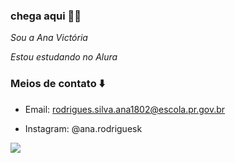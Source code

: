 ### chega aqui 👨‍🦽

_Sou a Ana Victória_

*Estou estudando no Alura*

### Meios de contato ⬇️
- Email: rodrigues.silva.ana1802@escola.pr.gov.br

- Instagram: @ana.rodriguesk



![](https://github.com/anavictoriaj/anavictoriaj/assets/143723833/8c024fcf-914e-4f93-bb62-6c6bf10d73db)

